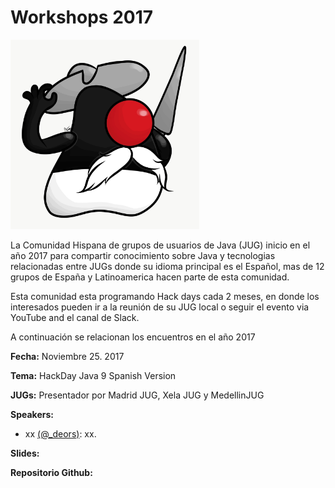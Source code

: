 # Workshops 2017


 <img src="DukijoteDeLaMancha.JPG" alt="" width="302" height="303" />

La Comunidad Hispana de grupos de usuarios de Java (JUG) inicio en el año 2017 para compartir conocimiento sobre Java y tecnologias relacionadas entre JUGs donde su idioma principal es el Español, mas de 12 grupos de España y Latinoamerica hacen parte de esta comunidad.

Esta comunidad esta programando Hack days cada 2 meses, en donde los interesados pueden ir a la reunión de su JUG local o seguir el evento via YouTube and el canal de Slack.

A continuación se relacionan los encuentros en el año 2017


**Fecha:** Noviembre 25. 2017

**Tema:** HackDay Java 9 Spanish Version

**JUGs:** Presentador por Madrid JUG, Xela JUG y MedellinJUG 

**Speakers:**

* xx [(@_deors)](https://twitter.com/xx): xx.


**Slides:** 

**Repositorio Github:** 
